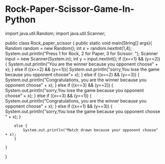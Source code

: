 # Rock-Paper-Scissor-Game-In-Python












import java.util.Random;
import java.util.Scanner;

public class Rock_paper_scissor {
    public static void main(String[] args){
        Random random = new Random();
        int x = random.nextInt(1,4);
        System.out.println("Press 1 for Rock, 2 for Paper, 3 for Scissor: ");
        Scanner input = new Scanner(System.in);
        int y = input.nextInt();
        if ((x==1) && (y==2)) {
            System.out.println("You are the winner because you opponent choose" + x);
        }
        else if ((x==2) && (y==1)){
            System.out.println("sorry,You lose the game because you opponent choose"+ x);
        }
        else if ((x==2) && (y==3)) {
            System.out.println("Congratulations, you are the winner because you opponent choose" + x);
        }
        else if ((x==3) && (y==2)) {
            System.out.println("sorry,You lose the game because you opponent choose" + x);
        }
        else if ((x==3) && (y==1)) {
            System.out.println("Congratulations, you are the winner because you opponent choose" + x);
        }
        else if ((x==1) && (y==3)) {
            System.out.println("sorry,You lose the game because you opponent choose " + x);
        }

        else {
            System.out.println("Match drawn because your opponent choose" + x);
        }

    }
}

